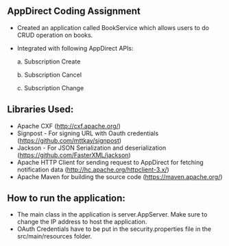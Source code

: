 ## AppDirect Coding Assignment

* Created an application called BookService which allows users to do CRUD operation on books.

* Integrated with following AppDirect APIs:

  a. Subscription Create

  b. Subscription Cancel

  c. Subscription Change

## Libraries Used:

* Apache CXF (http://cxf.apache.org/)
* Signpost - For signing URL with Oauth credentials (https://github.com/mttkay/signpost)
* Jackson - For JSON Serialization and deserialization (https://github.com/FasterXML/jackson)
* Apache HTTP Client for sending request to AppDirect for fetching notification data (http://hc.apache.org/httpclient-3.x/)
* Apache Maven for building the source code (https://maven.apache.org/)

## How to run the application:

* The main class in the application is server.AppServer. Make sure to change the IP address to host the application.
* OAuth Credentials have to be put in the security.properties file in the src/main/resources folder.
